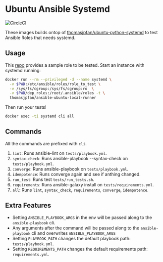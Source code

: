 # Ubuntu Ansible Systemd

[![CircleCI](https://circleci.com/gh/thomasjpfan/ansible-ubuntu-local-runner/tree/master.svg?style=svg)](https://circleci.com/gh/thomasjpfan/ansible-ubuntu-local-runner/tree/master)

These images builds ontop of [thomasjpfan/ubuntu-python-systemd](https://github.com/thomasjpfan/ubuntu-python-systemd) to test Ansible Roles that needs systemd.

## Usage

This [repo](https://github.com/thomasjpfan/ansible-ubuntu-local-runner) provides a sample role to be tested. Start an instance with systemd running:

```bash
docker run --rm --privileged -d --name systemd \
  -v $PWD:/etc/ansible/roles/role_to_test \
  -v /sys/fs/cgroup:/sys/fs/cgroup:ro  \
  -v $PWD/dep_roles:/root/.ansible/roles -t \
  thomasjpfan/ansible-ubuntu-local-runner
```

Then run your tests!

```bash
docker exec -ti systemd cli all
```

## Commands

All the commands are prefixed with `cli`.

1. `lint`: Runs ansible-lint on `tests/playbook.yml`.
1. `syntax-check`: Runs ansible-playbook --syntax-check on `tests/playbook.yml`.
1. `converge`: Runs ansible-playbook on `tests/playbook.yml`.
1. `idempotence`: Runs converge again and see if anthing changed.
1. `run_test`: Runs test `tests/run_tests.sh`.
1. `requirements`: Runs ansible-galaxy install on `tests/requirements.yml`.
1. `all`: Runs `lint`, `syntax_check`, `requirements`, `converge`, `idempotence`.


## Extra Features

- Setting `ANSIBLE_PLAYBOOK_ARGS` in the env will be passed along to the `ansible-playbook` cli.
- Any arguments after the command will be passed along to the `ansible-playbook` cli and overwrites `ANSIBLE_PLAYBOOK_ARGS`
- Setting `PLAYBOOK_PATH` changes the default playbook path: `tests/playbook.yml`.
- Setting `REQUIREMENTS_PATH` changes the default requirements path: `requirements.yml`.
